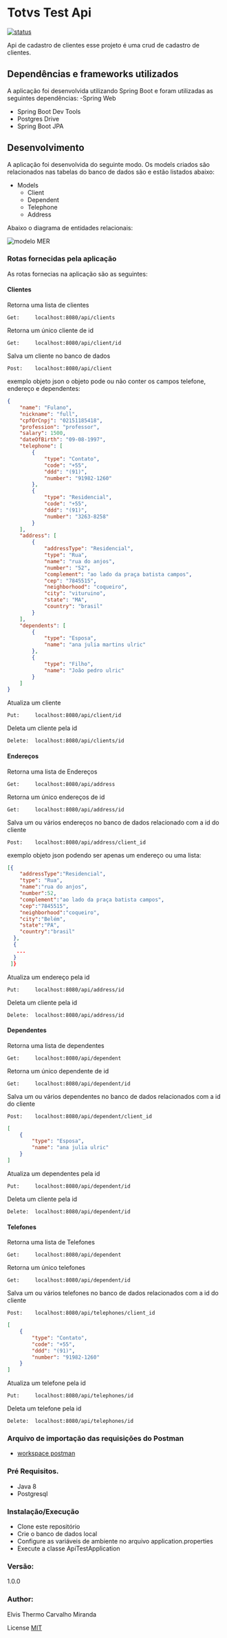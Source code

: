 # Totvs Test Api

[![status](https://travis-ci.org/joemccann/dillinger.svg?branch=master)](https://travis-ci.org/joemccann/dillinger)

Api de cadastro de clientes esse projeto é uma crud de cadastro de clientes.

## Dependências e frameworks utilizados

A aplicação foi desenvolvida utilizando Spring Boot e foram utilizadas as seguintes dependências:
-Spring Web

-   Spring Boot Dev Tools
-   Postgres Drive
-   Spring Boot JPA

## Desenvolvimento

A aplicação foi desenvolvida do seguinte modo.
Os models criados são relacionados nas tabelas do banco de dados são e estão listados abaixo:

-   Models
    -   Client
    -   Dependent
    -   Telephone
    -   Address

Abaixo o diagrama de entidades relacionais:

![modelo MER](https://user-images.githubusercontent.com/18222474/91640401-bdde2b00-e9f3-11ea-8c4e-fea75be84d47.JPG)

### Rotas fornecidas pela aplicação

As rotas fornecias na aplicação são as seguintes:

#### Clientes

Retorna uma lista de clientes

    Get:     localhost:8080/api/clients

Retorna um único cliente de id

    Get:     localhost:8080/api/client/id

Salva um cliente no banco de dados

    Post:    localhost:8080/api/client

exemplo objeto json o objeto pode ou não conter os campos telefone, endereço e dependentes:

```json
{
	"name": "Fulano",
	"nickname": "full",
	"cpfOrCnpj": "02151185418",
	"profession": "professor",
	"salary": 1500,
	"dateOfBirth": "09-08-1997",
	"telephone": [
		{
			"type": "Contato",
			"code": "+55",
			"ddd": "(91)",
			"number": "91982-1260"
		},
		{
			"type": "Residencial",
			"code": "+55",
			"ddd": "(91)",
			"number": "3263-8258"
		}
	],
	"address": [
		{
			"addressType": "Residencial",
			"type": "Rua",
			"name": "rua do anjos",
			"number": "52",
			"complement": "ao lado da praça batista campos",
			"cep": "7845515",
			"neighborhood": "coqueiro",
			"city": "vituruino",
			"state": "MA",
			"country": "brasil"
		}
	],
	"dependents": [
		{
			"type": "Esposa",
			"name": "ana julia martins ulric"
		},
		{
			"type": "Filho",
			"name": "João pedro ulric"
		}
	]
}
```

Atualiza um cliente

    Put:     localhost:8080/api/client/id

Deleta um cliente pela id

    Delete:  localhost:8080/api/clients/id

#### Endereços

Retorna uma lista de Endereços

    Get:     localhost:8080/api/address

Retorna um único endereços de id

    Get:     localhost:8080/api/address/id

Salva um ou vários endereços no banco de dados relacionado com a id do cliente

    Post:    localhost:8080/api/address/client_id

exemplo objeto json podendo ser apenas um endereço ou uma lista:

```json
[{
    "addressType":"Residencial",
    "type": "Rua",
    "name":"rua do anjos",
    "number":52,
    "complement":"ao lado da praça batista campos",
    "cep":"7845515",
    "neighborhood":"coqueiro",
    "city":"Belém",
    "state":"PA",
    "country":"brasil"
  },
  {
   ...
  }
 ]}
```

Atualiza um endereço pela id

    Put:     localhost:8080/api/address/id

Deleta um cliente pela id

    Delete:  localhost:8080/api/address/id

#### Dependentes

Retorna uma lista de dependentes

    Get:     localhost:8080/api/dependent

Retorna um único dependente de id

    Get:     localhost:8080/api/dependent/id

Salva um ou vários dependentes no banco de dados relacionados com a id do cliente

    Post:    localhost:8080/api/dependent/client_id

```json
[
	{
		"type": "Esposa",
		"name": "ana julia ulric"
	}
]
```

Atualiza um dependentes pela id

    Put:     localhost:8080/api/dependent/id

Deleta um cliente pela id

    Delete:  localhost:8080/api/dependent/id

#### Telefones

Retorna uma lista de Telefones

    Get:     localhost:8080/api/dependent

Retorna um único telefones

    Get:     localhost:8080/api/dependent/id

Salva um ou vários telefones no banco de dados relacionados com a id do cliente

    Post:    localhost:8080/api/telephones/client_id

```json
[
	{
		"type": "Contato",
		"code": "+55",
		"ddd": "(91)",
		"number": "91982-1260"
	}
]
```

Atualiza um telefone pela id

    Put:     localhost:8080/api/telephones/id

Deleta um telefone pela id

    Delete:  localhost:8080/api/telephones/id

### Arquivo de importação das requisições do Postman

-   [workspace postman](https://github.com/elvisthermo/TotvsApiTest/tree/master/postman)

### Pré Requisitos.

-   Java 8
-   Postgresql

### Instalação/Execução

-   Clone este repositório
-   Crie o banco de dados local
-   Configure as variáveis de ambiente no arquivo application.properties
-   Execute a classe ApiTestApplication

### Versão:

1.0.0

### Author:

Elvis Thermo Carvalho Miranda

License
[MIT](LICENSE)
